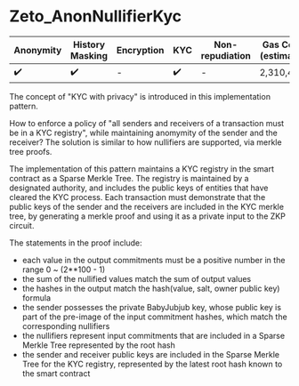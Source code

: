 # Zeto_AnonNullifierKyc

| Anonymity          | History Masking    | Encryption | KYC                | Non-repudiation | Gas Cost (estimate) |
| ------------------ | ------------------ | ---------- | ------------------ | --------------- | ------------------- |
| :heavy_check_mark: | :heavy_check_mark: | -          | :heavy_check_mark: | -               | 2,310,424           |

The concept of "KYC with privacy" is introduced in this implementation pattern.

How to enforce a policy of "all senders and receivers of a transaction must be in a KYC registry", while maintaining anomymity of the sender and the receiver? The solution is similar to how nullifiers are supported, via merkle tree proofs.

The implementation of this pattern maintains a KYC registry in the smart contract as a Sparse Merkle Tree. The registry is maintained by a designated authority, and includes the public keys of entities that have cleared the KYC process. Each transaction must demonstrate that the public keys of the sender and the receivers are included in the KYC merkle tree, by generating a merkle proof and using it as a private input to the ZKP circuit.

The statements in the proof include:

- each value in the output commitments must be a positive number in the range 0 ~ (2\*\*100 - 1)
- the sum of the nullified values match the sum of output values
- the hashes in the output match the hash(value, salt, owner public key) formula
- the sender possesses the private BabyJubjub key, whose public key is part of the pre-image of the input commitment hashes, which match the corresponding nullifiers
- the nullifiers represent input commitments that are included in a Sparse Merkle Tree represented by the root hash
- the sender and receiver public keys are included in the Sparse Merkle Tree for the KYC registry, represented by the latest root hash known to the smart contract
